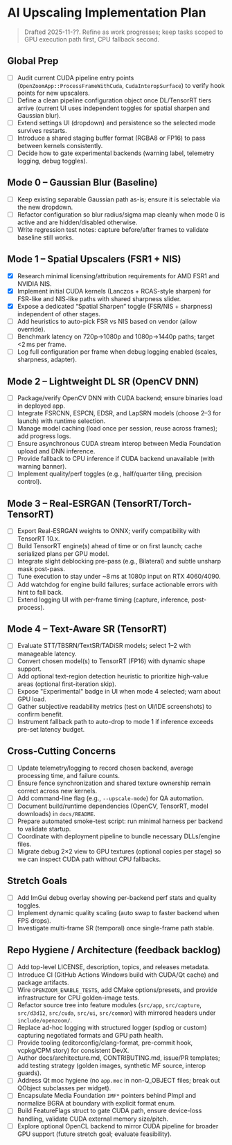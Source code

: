 # AI Upscaling Implementation Plan

> Drafted 2025-11-??. Refine as work progresses; keep tasks scoped to GPU execution path first, CPU fallback second.

## Global Prep
- [ ] Audit current CUDA pipeline entry points (`OpenZoomApp::ProcessFrameWithCuda`, `CudaInteropSurface`) to verify hook points for new upscalers.
- [ ] Define a clean pipeline configuration object once DL/TensorRT tiers arrive (current UI uses independent toggles for spatial sharpen and Gaussian blur).
- [ ] Extend settings UI (dropdown) and persistence so the selected mode survives restarts.
- [ ] Introduce a shared staging buffer format (RGBA8 or FP16) to pass between kernels consistently.
- [ ] Decide how to gate experimental backends (warning label, telemetry logging, debug toggles).

## Mode 0 – Gaussian Blur (Baseline)
- [ ] Keep existing separable Gaussian path as-is; ensure it is selectable via the new dropdown.
- [ ] Refactor configuration so blur radius/sigma map cleanly when mode 0 is active and are hidden/disabled otherwise.
- [ ] Write regression test notes: capture before/after frames to validate baseline still works.

## Mode 1 – Spatial Upscalers (FSR1 + NIS)
- [x] Research minimal licensing/attribution requirements for AMD FSR1 and NVIDIA NIS.
- [x] Implement initial CUDA kernels (Lanczos + RCAS-style sharpen) for FSR-like and NIS-like paths with shared sharpness slider.
- [x] Expose a dedicated “Spatial Sharpen” toggle (FSR/NIS + sharpness) independent of other stages.
- [ ] Add heuristics to auto-pick FSR vs NIS based on vendor (allow override).
- [ ] Benchmark latency on 720p→1080p and 1080p→1440p paths; target <2 ms per frame.
- [ ] Log full configuration per frame when debug logging enabled (scales, sharpness, adapter).

## Mode 2 – Lightweight DL SR (OpenCV DNN)
- [ ] Package/verify OpenCV DNN with CUDA backend; ensure binaries load in deployed app.
- [ ] Integrate FSRCNN, ESPCN, EDSR, and LapSRN models (choose 2–3 for launch) with runtime selection.
- [ ] Manage model caching (load once per session, reuse across frames); add progress logs.
- [ ] Ensure asynchronous CUDA stream interop between Media Foundation upload and DNN inference.
- [ ] Provide fallback to CPU inference if CUDA backend unavailable (with warning banner).
- [ ] Implement quality/perf toggles (e.g., half/quarter tiling, precision control).

## Mode 3 – Real-ESRGAN (TensorRT/Torch-TensorRT)
- [ ] Export Real-ESRGAN weights to ONNX; verify compatibility with TensorRT 10.x.
- [ ] Build TensorRT engine(s) ahead of time or on first launch; cache serialized plans per GPU model.
- [ ] Integrate slight deblocking pre-pass (e.g., Bilateral) and subtle unsharp mask post-pass.
- [ ] Tune execution to stay under ~8 ms at 1080p input on RTX 4060/4090.
- [ ] Add watchdog for engine build failures; surface actionable errors with hint to fall back.
- [ ] Extend logging UI with per-frame timing (capture, inference, post-process).

## Mode 4 – Text-Aware SR (TensorRT)
- [ ] Evaluate STT/TBSRN/TextSR/TADiSR models; select 1–2 with manageable latency.
- [ ] Convert chosen model(s) to TensorRT (FP16) with dynamic shape support.
- [ ] Add optional text-region detection heuristic to prioritize high-value areas (optional first-iteration skip).
- [ ] Expose "Experimental" badge in UI when mode 4 selected; warn about GPU load.
- [ ] Gather subjective readability metrics (test on UI/IDE screenshots) to confirm benefit.
- [ ] Instrument fallback path to auto-drop to mode 1 if inference exceeds pre-set latency budget.

## Cross-Cutting Concerns
- [ ] Update telemetry/logging to record chosen backend, average processing time, and failure counts.
- [ ] Ensure fence synchronization and shared texture ownership remain correct across new kernels.
- [ ] Add command-line flag (e.g., `--upscale-mode`) for QA automation.
- [ ] Document build/runtime dependencies (OpenCV, TensorRT, model downloads) in `docs/README`.
- [ ] Prepare automated smoke-test script: run minimal harness per backend to validate startup.
- [ ] Coordinate with deployment pipeline to bundle necessary DLLs/engine files.
- [ ] Migrate debug 2×2 view to GPU textures (optional copies per stage) so we can inspect CUDA path without CPU fallbacks.

## Stretch Goals
- [ ] Add ImGui debug overlay showing per-backend perf stats and quality toggles.
- [ ] Implement dynamic quality scaling (auto swap to faster backend when FPS drops).
- [ ] Investigate multi-frame SR (temporal) once single-frame path stable.

## Repo Hygiene / Architecture (feedback backlog)
- [ ] Add top-level LICENSE, description, topics, and releases metadata.
- [ ] Introduce CI (GitHub Actions Windows build with CUDA/Qt cache) and package artifacts.
- [ ] Wire `OPENZOOM_ENABLE_TESTS`, add CMake options/presets, and provide infrastructure for CPU golden-image tests.
- [ ] Refactor source tree into feature modules (`src/app`, `src/capture`, `src/d3d12`, `src/cuda`, `src/ui`, `src/common`) with mirrored headers under `include/openzoom/`.
- [ ] Replace ad-hoc logging with structured logger (spdlog or custom) capturing negotiated formats and GPU path health.
- [ ] Provide tooling (editorconfig/clang-format, pre-commit hook, vcpkg/CPM story) for consistent DevX.
- [ ] Author docs/architecture.md, CONTRIBUTING.md, issue/PR templates; add testing strategy (golden images, synthetic MF source, interop guards).
- [ ] Address Qt moc hygiene (no `app.moc` in non-Q_OBJECT files; break out QObject subclasses per widget).
- [ ] Encapsulate Media Foundation `IMF*` pointers behind PImpl and normalize BGRA at boundary with explicit format enum.
- [ ] Build FeatureFlags struct to gate CUDA path, ensure device-loss handling, validate CUDA external memory size/pitch.
- [ ] Explore optional OpenCL backend to mirror CUDA pipeline for broader GPU support (future stretch goal; evaluate feasibility).
